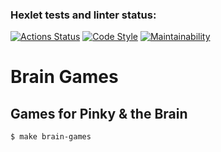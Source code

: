 ### Hexlet tests and linter status:
[![Actions Status](https://github.com/Uunnamed/php-project-lvl1/workflows/hexlet-check/badge.svg)](https://github.com/Uunnamed/php-project-lvl1/actions)
[![Code Style](https://github.com/Uunnamed/php-project-lvl1/actions/workflows/linter-check.yml/badge.svg)](https://github.com/Uunnamed/php-project-lvl1/actions/workflows/linter-check≈.yml)
[![Maintainability](https://api.codeclimate.com/v1/badges/abf82eb499336478519d/maintainability)](https://codeclimate.com/github/Uunnamed/php-project-lvl1/maintainability)
# Brain Games

## Games for Pinky & the Brain


```
$ make brain-games
```

